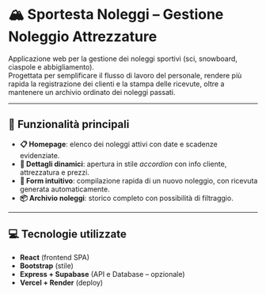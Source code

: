 # 🏔️ Sportesta Noleggi – Gestione Noleggio Attrezzature

Applicazione web per la gestione dei noleggi sportivi (sci, snowboard, ciaspole e abbigliamento).  
Progettata per semplificare il flusso di lavoro del personale, rendere più rapida la registrazione dei clienti e la stampa delle ricevute, oltre a mantenere un archivio ordinato dei noleggi passati.

---

## 🔧 Funzionalità principali

- **📋 Homepage**: elenco dei noleggi attivi con date e scadenze evidenziate.  
- **📂 Dettagli dinamici**: apertura in stile *accordion* con info cliente, attrezzatura e prezzi.  
- **📝 Form intuitivo**: compilazione rapida di un nuovo noleggio, con ricevuta generata automaticamente.  
- **📦 Archivio noleggi**: storico completo con possibilità di filtraggio.

---

## 💻 Tecnologie utilizzate

- **React** (frontend SPA)
- **Bootstrap** (stile)
- **Express + Supabase** (API e Database – opzionale)
- **Vercel + Render** (deploy)
